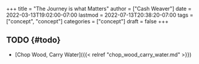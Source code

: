 +++
title = "The Journey is what Matters"
author = ["Cash Weaver"]
date = 2022-03-13T19:02:00-07:00
lastmod = 2022-07-13T20:38:20-07:00
tags = ["concept", "concept"]
categories = ["concept"]
draft = false
+++

## TODO {#todo}

-   [Chop Wood, Carry Water]({{< relref "chop_wood_carry_water.md" >}})
